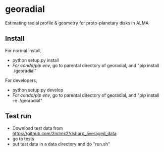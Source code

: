 # georadial
Estimating radial profile & geometry for proto-planetary disks in ALMA 

## Install 
For normal install, 
* python setup.py install
* *For conda/pip env*, go to parental directory of georadial, and "pip install ./georadial"

For developers, 
* python setup.py develop
*  *For conda/pip env*, go to parental directory of georadial, and "pip install -e ./georadial"

## Test run
* Download test data from https://github.com/2ndmk2/dsharp_averaged_data
* go to tests
* put test data in a data directory and do "run.sh"
